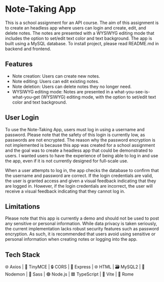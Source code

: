 # Note-Taking App

This is a school assignment for an API course. The aim of this assignment is to create an headless app where users can login and create, edit, and delete notes. The notes are presented with a WYSIWYG editing mode that includes the option to set/edit text color and text background. The app is built using a MySQL database. To install project, please read README.md in backend and frontend.

## Features

- Note creation: Users can create new notes.
- Note editing: Users can edit existing notes.
- Note deletion: Users can delete notes they no longer need.
- WYSIWYG editing mode: Notes are presented in a what-you-see-is-what-you-get (WYSIWYG) editing mode, with the option to set/edit text color and text background.

## User Login

To use the Note-Taking App, users must log in using a username and password. Please note that the safety of this login is currently low, as passwords are not encrypted. The reason why the password encryption is not implemented is because this app was created for a school assignment and the goal was to create a headless app that could be demonstrated to users. I wanted users to have the experience of being able to log in and use the app, even if it is not currently designed for full-scale use.

When a user attempts to log in, the app checks the database to confirm that the username and password are correct. If the login credentials are valid, the user is granted access and given a visual feedback indicating that they are logged in. However, if the login credentials are incorrect, the user will receive a visual feedback indicating that they cannot log in.

## Limitations

Please note that this app is currently a demo and should not be used to post any sensitive or personal information. While data privacy is taken seriously, the current implementation lacks robust security features such as password encryption. As such, it is recommended that users avoid using sensitive or personal information when creating notes or logging into the app.

## Tech Stack

🌐 Axios | 📝 TinyMCE |
🔒 CORS | 🚀 Express |
🌐 HTML | 🗃️ MySQL2 |
🔄 Nodemon | 🎨 Sass |
🟢 Node.js | 🟦 TypeScript |
🚀 Vite | 🦜 Rome
